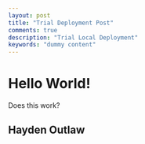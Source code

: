 ```yaml
---
layout: post
title: "Trial Deployment Post"
comments: true
description: "Trial Local Deployment"
keywords: "dummy content"
---
```



# Hello World!

Does this work?

## Hayden Outlaw